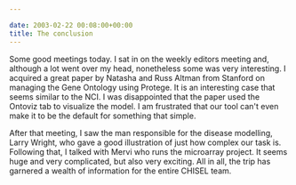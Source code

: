 ```yaml
---

date: 2003-02-22 00:08:00+00:00
title: The conclusion
---
```


Some good meetings today. I sat in on the weekly editors meeting and, although a lot went over my head, nonetheless some was very interesting. I acquired a great paper by Natasha and Russ Altman from Stanford on managing the Gene Ontology using Protege. It is an interesting case that seems similar to the NCI. I was disappointed that the paper used the Ontoviz tab to visualize the model. I am frustrated that our tool can't even make it to be the default for something that simple.

After that meeting, I saw the man responsible for the disease modelling, Larry Wright, who gave a good illustration of just how complex our task is.
Following that, I talked with Mervi who runs the microarray project. It seems huge and very complicated, but also very exciting. All in all, the trip has garnered a wealth of information for the entire CHISEL team.
